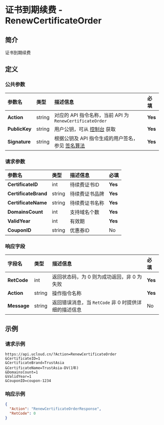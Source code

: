 # 证书到期续费 - RenewCertificateOrder

## 简介

证书到期续费









## 定义

### 公共参数

| 参数名 | 类型 | 描述信息 | 必填 |
|:---|:---|:---|:---|
| **Action**     | string  | 对应的 API 指令名称，当前 API 为 `RenewCertificateOrder`                        | **Yes** |
| **PublicKey**  | string  | 用户公钥，可从 [控制台](https://console.ucloud.cn/uapi/apikey) 获取                                             | **Yes** |
| **Signature**  | string  | 根据公钥及 API 指令生成的用户签名，参见 [签名算法](api/summary/signature.md)  | **Yes** |

### 请求参数

| 参数名 | 类型 | 描述信息 | 必填 |
|:---|:---|:---|:---|
| **CertificateID** | int | 待续费证书ID |**Yes**|
| **CertificateBrand** | string | 待续费证书品牌 |**Yes**|
| **CertificateName** | string | 待续费证书名称 |**Yes**|
| **DomainsCount** | int | 支持域名个数 |**Yes**|
| **ValidYear** | int | 有效期 |**Yes**|
| **CouponID** | string | 优惠券ID |No|

### 响应字段

| 字段名 | 类型 | 描述信息 | 必填 |
|:---|:---|:---|:---|
| **RetCode** | int | 返回状态码，为 0 则为成功返回，非 0 为失败 |**Yes**|
| **Action** | string | 操作指令名称 |**Yes**|
| **Message** | string | 返回错误消息，当 `RetCode` 非 0 时提供详细的描述信息 |No|




## 示例

### 请求示例
    
```
https://api.ucloud.cn/?Action=RenewCertificateOrder
&CertificateID=1
&CertificateBrand=TrustAsia
&CertificateName=TrustAsia-DV(1年)
&DomainsCount=1
&ValidYear=1
&CouponID=coupon-1234
```

### 响应示例
    
```json
{
  "Action": "RenewCertificateOrderResponse",
  "RetCode": 0
}
```





